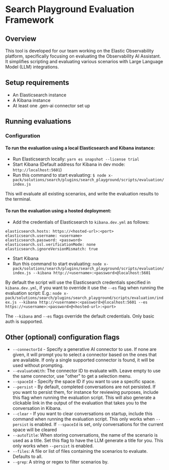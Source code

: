 # Search Playground Evaluation Framework

## Overview

This tool is developed for our team working on the Elastic Observability platform, specifically focusing on evaluating the Observability AI Assistant. It simplifies scripting and evaluating various scenarios with Large Language Model (LLM) integrations.

## Setup requirements

- An Elasticsearch instance
- A Kibana instance
- At least one .gen-ai connector set up

## Running evaluations

### Configuration

#### To run the evaluation using a local Elasticsearch and Kibana instance:

- Run Elasticsearch locally: `yarn es snapshot --license trial`
- Start Kibana (Default address for Kibana in dev mode: `http://localhost:5601`)
- Run this command to start evaluating:
`$ node x-pack/solutions/search/plugins/search_playground/scripts/evaluation/index.js`

This will evaluate all existing scenarios, and write the evaluation results to the terminal.

#### To run the evaluation using a hosted deployment:

- Add the credentials of Elasticsearch to `kibana.dev.yml` as follows:

```
elasticsearch.hosts: https://<hosted-url>:<port>
elasticsearch.username: <username>
elasticsearch.password: <password>
elasticsearch.ssl.verificationMode: none
elasticsearch.ignoreVersionMismatch: true
```

- Start Kibana
- Run this command to start evaluating: `node x-pack/solutions/search/plugins/search_playground/scripts/evaluation/index.js --kibana http://<username>:<password>@localhost:5601`

By default the script will use the Elasticsearch credentials specified in `kibana.dev.yml`, if you want to override it use the `--es` flag when running the evaluation script:
E.g.: `node x-pack/solutions/search/plugins/search_playground/scripts/evaluation/index.js --kibana http://<username>:<password>@localhost:5601 --es https://<username>:<password>@<hosted-url>:<port>`

The `--kibana` and `--es` flags override the default credentials. Only basic auth is supported.

## Other (optional) configuration flags

- `--connectorId` - Specify a generative AI connector to use. If none are given, it will prompt you to select a connector based on the ones that are available. If only a single supported connector is found, it will be used without prompting.
- `--evaluateWith`: The connector ID to evaluate with. Leave empty to use the same connector, use "other" to get a selection menu.
- `--spaceId` - Specify the space ID if you want to use a specific space.
- `--persist` - By default, completed conversations are not persisted. If you want to persist them, for instance for reviewing purposes, include this flag when running the evaluation script. This will also generate a clickable link in the output of the evaluation that takes you to the conversation in Kibana.
- `--clear` - If you want to clear conversations on startup, include this command when running the evaluation script. This only works when `--persist` is enabled. If `--spaceId` is set, only conversations for the current space will be cleared
- `--autoTitle`: When storing conversations, the name of the scenario is used as a title. Set this flag to have the LLM generate a title for you. This only works when `--persist` is enabled.
- `--files`: A file or list of files containing the scenarios to evaluate. Defaults to all.
- `--grep`: A string or regex to filter scenarios by.
